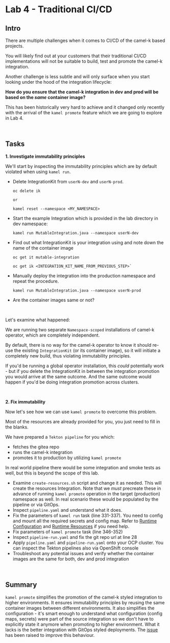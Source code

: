 # Lab 4 - Traditional CI/CD

## Intro
There are multiple challenges when it comes to CI/CD of the camel-k based projects. 

You will likely find out at your customers that their traditional CI/CD implementations will not be suitable to build, test and promote the camel-k integration. 

Another challenge is less subtle and will only surface when you start looking under the hood of the integration lifecycle:

__How do you ensure that the camel-k integration in dev and prod will be based on the _same_ container image?__ 

This has been historically very hard to achieve and it changed only recently with the arrival of the `kamel promote` feature which we are going to explore in Lab 4.

<br/>

## Tasks

__1. Investigate immutability principles__

We'll start by inspecting the immutability principles which are by default violated when using `kamel run`. 

 - Delete IntegrationKit from `userN-dev` and `userN-prod`. 
    ```
    oc delete ik 
    
    or 
    
    kamel reset --namespace <MY_NAMESPACE>
    ```

 - Start the example Integration which is provided in the lab directory in dev namespace:
    ```
    kamel run MutableIntegration.java --namespace userN-dev
    ```

 - Find out what IntegrationKit is your integration using and note down the name of the container image
    ```
    oc get it mutable-integration

    oc get ik <INTEGRATION_KIT_NAME_FROM_PREVIOUS_STEP>`
    ```

 - Manually deploy the integration into the production namespace and repeat the procedure.
    ```
    kamel run MutableIntegration.java --namespace userN-prod
    ```

 - Are the container images same or not?

<br/>

Let's examine what happened:

We are running two separate `Namespace-scoped` installations of camel-k operator, which are completely independent. 

By default, there is no way for the camel-k operator to know it should re-use the existing `IntegrationKit` (or its container image), so it will initiate a completely new build, thus violating immutability principles. 

If you'd be running a global operator installation, this _could_ potentially work - but if you delete the IntegrationKit in between the integration promotion you would arrive at the same outcome. And the same outcome would happen if you'd be doing integration promotion across clusters.

<br/>

__2. Fix immutability__


Now let's see how we can use `kamel promote` to overcome this problem. 

Most of the resources are already provided for you, you just need to fill in the blanks. 

We have prepared a `Tekton pipeline` for you which:
- fetches the gitea repo
- runs the camel-k integration
- promotes it to production by utilizing `kamel promote`

In real world pipeline there would be some integration and smoke tests as well, but this is beyond the scope of this lab.

  - Examine `create-resources.sh` script and change it as needed. This will create the resources Integration. Note that we _must_ precreate these in advance of running `kamel promote` operation in the target (production) namespace as well. In real scenario these would be populated by the pipeline or via GitOps. 
  - Inspect `pipeline.yaml` and understand what it does.
  - Fix the parameters of `kamel run` task (line 331-337). You need to config and mount all the required secrets and config map. Refer to [Runtime Configuration](https://camel.apache.org/camel-k/1.10.x/configuration/runtime-config.html) and [Runtime Resources](https://camel.apache.org/camel-k/1.10.x/configuration/runtime-resources.html) if you need help.
  - Fix parameters of `kamel promote` task (line 346-352)
  - Inspect `pipeline-run.yaml` and fix the git repo url at line 28
  - Apply `pipeline.yaml` and `pipeline-run.yaml` onto your OCP cluster. You can inspect the Tekton pipelines also via OpenShift console
  - Troubleshoot any potential issues and verify whether the container images are the same for both, dev and prod integration

<br/>

## Summary

`kamel promote` simplifies the promotion of the camel-k styled integration to higher environments. It ensures immutability principles by reusing the same container images between different environments. It also simplifies the configuration - it's smart enough to understand what configuration (config maps, secrets) were part of the source integration so we don't have to explicitly state it anymore when promoting to higher environment. What it lacks is the better integration with GitOps styled deployments. The [issue](https://github.com/apache/camel-k/issues/3888) has been raised to improve this behaviour.